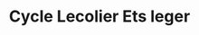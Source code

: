 ---
title: "Cycle Lecolier Ets leger"
url: /hallennes-lez-haubourdin/cycle-lecolier-ets-leger/
shop: vélo
---